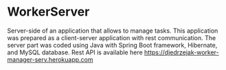 # WorkerServer

Server-side of an application that allows to manage tasks. This application was prepared as a client-server application with rest communication. The server part was coded using Java with Spring Boot framework, Hibernate, and MySQL database. Rest API is available here https://djedrzejak-worker-manager-serv.herokuapp.com
